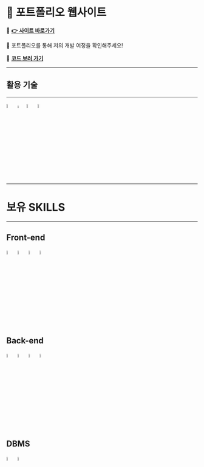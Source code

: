 # 🎨 포트폴리오 웹사이트
🔗 **[👉 사이트 바로가기](https://guensoo.github.io)**

👀 포트폴리오를 통해 저의 개발 여정을 확인해주세요!

🔗 **[코드 보러 가기](https://github.com/guensoo/guensoo.github.io)**

---
## 활용 기술
---
<image src="img/html.svg.png" width="5%" height="5%">  <image src="img/css.svg.png" width="4%" height="4%"> <image src="img/JavaScript.png" width="5%" height="5%"> <image src="img/logo512.png" width="5%" height="5%">

---
# 보유 SKILLS
---
## Front-end
<image src="img/html.svg.png" width="5%" height="5%"> <image src="img/css.svg.png" width="5%" height="5%"> <image src="img/JavaScript.png" width="5%" height="5%"> <image src="img/logo512.png" width="5%" height="5%">
## Back-end
<image src="img/c.png" width="5%" height="5%"> <image src="img/python.webp" width="5%" height="5%"> <image src="img/java.png" width="5%" height="5%"> <image src="img/springBoot.png" width="5%" height="5%">
## DBMS
<image src="img/mysql.png" width="5%" height="5%"> <image src="img/oracle.png" width="5%" height="5%">

